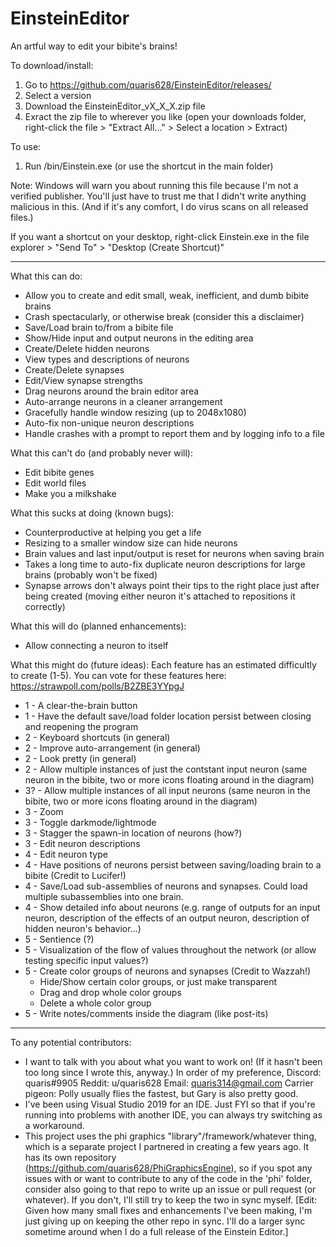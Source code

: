 # EinsteinEditor
An artful way to edit your bibite's brains!

To download/install:
 1. Go to https://github.com/quaris628/EinsteinEditor/releases/
 2. Select a version
 3. Download the EinsteinEditor_vX_X_X.zip file
 4. Exract the zip file to wherever you like (open your downloads folder, right-click the file > "Extract All..." > Select a location > Extract)

To use:
 1. Run /bin/Einstein.exe (or use the shortcut in the main folder)
   
Note: Windows will warn you about running this file because I'm not a verified publisher. You'll just have to trust me that I didn't write anything malicious in this.
(And if it's any comfort, I do virus scans on all released files.)

If you want a shortcut on your desktop, right-click Einstein.exe in the file explorer > "Send To" > "Desktop (Create Shortcut)"

 -----

What this can do:
 - Allow you to create and edit small, weak, inefficient, and dumb bibite brains
 - Crash spectacularly, or otherwise break (consider this a disclaimer)
 - Save/Load brain to/from a bibite file
 - Show/Hide input and output neurons in the editing area
 - Create/Delete hidden neurons
 - View types and descriptions of neurons
 - Create/Delete synapses
 - Edit/View synapse strengths
 - Drag neurons around the brain editor area
 - Auto-arrange neurons in a cleaner arrangement
 - Gracefully handle window resizing (up to 2048x1080)
 - Auto-fix non-unique neuron descriptions
 - Handle crashes with a prompt to report them and by logging info to a file

What this can't do (and probably never will):
 - Edit bibite genes
 - Edit world files
 - Make you a milkshake

What this sucks at doing (known bugs):
 - Counterproductive at helping you get a life
 - Resizing to a smaller window size can hide neurons
 - Brain values and last input/output is reset for neurons when saving brain
 - Takes a long time to auto-fix duplicate neuron descriptions for large brains (probably won't be fixed)
 - Synapse arrows don't always point their tips to the right place just after being created (moving either neuron it's attached to repositions it correctly)

What this will do (planned enhancements):
 - Allow connecting a neuron to itself

What this might do (future ideas):
  Each feature has an estimated difficultly to create (1-5).
  You can vote for these features here: https://strawpoll.com/polls/B2ZBE3YYpgJ
 - 1 - A clear-the-brain button
 - 1 - Have the default save/load folder location persist between closing and reopening the program
 - 2 - Keyboard shortcuts (in general)
 - 2 - Improve auto-arrangement (in general)
 - 2 - Look pretty (in general)
 - 2 - Allow multiple instances of just the contstant input neuron (same neuron in the bibite, two or more icons floating around in the diagram)
 - 3? - Allow multiple instances of all input neurons (same neuron in the bibite, two or more icons floating around in the diagram)
 - 3 - Zoom
 - 3 - Toggle darkmode/lightmode
 - 3 - Stagger the spawn-in location of neurons (how?)
 - 3 - Edit neuron descriptions
 - 4 - Edit neuron type
 - 4 - Have positions of neurons persist between saving/loading brain to a bibite (Credit to Lucifer!)
 - 4 - Save/Load sub-assemblies of neurons and synapses. Could load multiple subassemblies into one brain.
 - 4 - Show detailed info about neurons (e.g. range of outputs for an input neuron, description of the effects of an output neuron, description of hidden neuron's behavior...)
 - 5 - Sentience (?)
 - 5 - Visualization of the flow of values throughout the network (or allow testing specific input values?)
 - 5 - Create color groups of neurons and synapses (Credit to Wazzah!)
    - Hide/Show certain color groups, or just make transparent
	- Drag and drop whole color groups
	- Delete a whole color group
 - 5 - Write notes/comments inside the diagram (like post-its)

 -----

To any potential contributors:
 - I want to talk with you about what you want to work on! (If it hasn't been too long since I wrote this, anyway.) In order of my preference, Discord: quaris#9905 Reddit: u/quaris628 Email: quaris314@gmail.com Carrier pigeon: Polly usually flies the fastest, but Gary is also pretty good.
 - I've been using Visual Studio 2019 for an IDE. Just FYI so that if you're running into problems with another IDE, you can always try switching as a workaround.
 - This project uses the phi graphics "library"/framework/whatever thing, which is a separate project I partnered in creating a few years ago. It has its own repository (https://github.com/quaris628/PhiGraphicsEngine), so if you spot any issues with or want to contribute to any of the code in the 'phi' folder, consider also going to that repo to write up an issue or pull request (or whatever). If you don't, I'll still try to keep the two in sync myself. [Edit: Given how many small fixes and enhancements I've been making, I'm just giving up on keeping the other repo in sync. I'll do a larger sync sometime around when I do a full release of the Einstein Editor.]
